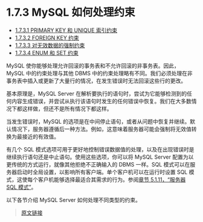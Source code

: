 # 1.7.3 MySQL 如何处理约束

- [1.7.3.1 PRIMARY KEY 和 UNIQUE 索引约束](/1/1.7/1.7.3/1.7.3.1/constraint-primary-key.html)
- [1.7.3.2 FOREIGN KEY 约束](/1/1.7/1.7.3/1.7.3.2/constraint-foreign-key.html)
- [1.7.3.3 对无效数据的强制约束](/1/1.7/1.7.3/1.7.3.3/constraint-invalid-data.html)
- [1.7.3.4 ENUM 和 SET 约束](/1/1.7/1.7.3/1.7.3.4/constraint-enum.html)

MySQL 使你能够处理允许回滚的事务表和不允许回滚的非事务表。因此，MySQL 中的约束处理与其他 DBMS 中的约束处理略有不同。我们必须处理在非事务表中插入或更新了大量行的情况，在发生错误时无法回滚这些行的更改。

基本原理是，MySQL Server 在解析要执行的语句时，尝试为它能够检测到的任何内容生成错误，并尝试从执行该语句时发生的任何错误中恢复。我们在大多数情况下都这样做，但还不是所有情况下都这样。

当发生错误时，MySQL 的选项是在中间停止语句，或者从问题中恢复并继续。默认情况下，服务器遵循后一种方法。例如，这意味着服务器可能会强制将无效值转换为最接近的有效值。

有几个 SQL 模式选项可用于更好地控制错误数据值的处理，以及在出现错误时是继续执行语句还是中止语句。使用这些选项，你可以将 MySQL Server 配置为以更传统的方式运行，就像其他拒绝不正确输入的 DBMS 一样。SQL 模式可以在服务器启动时全局设置，以影响所有客户端。单个客户机可以在运行时设置 SQL 模式，这使每个客户机能够选择最适合其需求的行为。参阅[章节 5.1.11，“服务器 SQL 模式”](/5/5.1/5.1.11/sql-mode.html)。

以下各节介绍 MySQL Server 如何处理不同类型的约束。

> [原文链接](https://dev.mysql.com/doc/refman/8.0/en/constraints.html)

